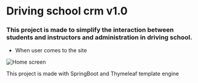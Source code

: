 # Driving school crm v1.0
### This project is made to simplify the interaction between students and instructors and administration in driving school.

- When user comes to the site

![Home screen](https://user-images.githubusercontent.com/50050960/127661417-7631beca-ff97-4701-b13d-6f8c5a7dacd4.png)

This project is made with SpringBoot and Thymeleaf template engine
